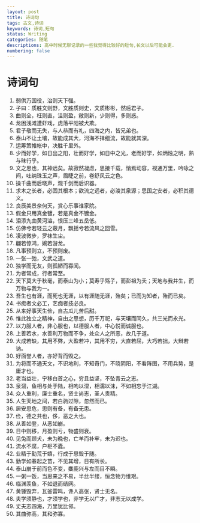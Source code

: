 ```yaml
---
layout: post
title: 诗词句
tags: 古文,诗词
keywords: 诗词,短句
status: Writing
categories: 随笔
descriptions: 高中时候无聊记录的一些我觉得比较好的短句,长文以后可能会更.
numbering: false
---
```


# 诗词句

1. 弱供万国役，治则天下强。
2. 子曰：质胜文则野，文胜质则史，文质彬彬，然后君子。
3. 曲则全，枉则直，洼则盈，敝则新，少则得，多则惑。
4. 龙困浅滩遭虾戏，虎落平阳被犬欺。
5. 君子敬而无失，与人恭而有礼，四海之内，皆兄弟也。
6. 泰山不让土壤，故能成其大，河海不择细流，故能就其深。
7. 运筹策帷帐中，决胜千里外。
8. 少而好学，如日出之阳，壮而好学，如日中之光，老而好学，如炳烛之明，熟与昧行乎。
9. 文之思也，其神远矣。故寂然凝虑，思接千载，悄焉动容，视通万里，吟咏之间，吐纳珠玉之声，眉睫之前，卷舒风云之色。
10. 操千曲而后晓声，观千剑而后识器。
11. 求木之长者，必固其根本；欲流之远者，必浚其泉源；思国之安者，必积其德义。
12. 良辰美景奈何天，赏心乐事谁家院。
13. 假金只用真金镀，若是真金不镀金。
14. 泪添九曲黄河溢，恨压三峰五岳低。
15. 仿佛兮若轻云之蔽月，飘摇兮若流风之回雪。
16. 凌波微步，罗袜生尘。
17. 翩若惊鸿，婉若游龙。
18. 凡事预则立，不预则废。
19. 一张一弛，文武之道。
20. 独学而无友，则孤陋而寡闻。
21. 为者常成，行者常至。
22. 天下莫大于秋毫，而泰山为小；莫寿乎殇子，而彭祖为夭；天地与我并生，而万物与我为一。
23. 吾生也有涯，而死也无涯，以有涯随无涯，殆矣；已而为知者，殆而已矣。
24. 书痴者文必工，艺痴者技必良。
25. 从来好事天生俭，自古瓜儿苦后甜。
26. 惟此独立之精神，自由之思想，历千万祀，与天壤而同久，共三光而永光。
27. 以力服人者，非心服也，以德服人者，中心悦而诚服也。
28. 上善若水，水善利万物而不争，处众人之所恶，故几于道。
29. 大成若缺，其用不弊，大盈若冲，其用不穷，大直若屈，大巧若拙，大辩若讷。
30. 好面誉人者，亦好背而毁之。
31. 为将而不通天文，不识地利，不知奇门，不晓阴阳，不看阵图，不用兵势，是庸才也。
32. 老当益壮，宁移白首之心，穷且益坚，不坠青云之志。
33. 泉涸，鱼相与处于陆，相呴以湿，相濡以沫，不如相忘于江湖。
34. 众人重利，廉士重名，贤士尚志，圣人贵精。
35. 人生天地之间，若白驹过隙，忽然而已。
36. 居安思危，思则有备，有备无患。
37. 俭，德之共也，侈，恶之大也。
38. 从善如登，从恶如崩。
39. 日中则移，月盈则亏，物盛则衰。
40. 见兔而顾犬，未为晚也，亡羊而补牢，未为迟也。
41. 流水不腐，户枢不蠹。
42. 业精于勤荒于嬉，行成于思毁于随。
43. 勤学如春起之苗，不见其增，日有所长。
44. 泰山崩于前而色不变，麋鹿兴与左而目不瞬。
45. 一粥一饭，当思来之不易，半丝半缕，恒念物力维艰。
46. 临渊羡鱼，不如退而结网。
47. 黄锺毁弃，瓦釜雷鸣，谗人高张，贤士无名。
48. 夫学须静也，才须学也，非学无以广才，非志无以成学。
49. 丈夫志四海，万里犹比邻。
50. 其曲弥高，其和弥寡。